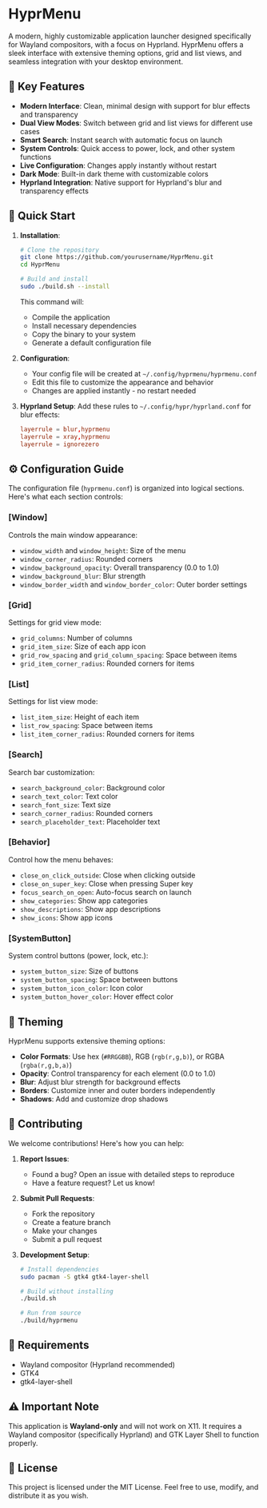 # HyprMenu

A modern, highly customizable application launcher designed specifically for Wayland compositors, with a focus on Hyprland. HyprMenu offers a sleek interface with extensive theming options, grid and list views, and seamless integration with your desktop environment.

## 🌟 Key Features

- **Modern Interface**: Clean, minimal design with support for blur effects and transparency
- **Dual View Modes**: Switch between grid and list views for different use cases
- **Smart Search**: Instant search with automatic focus on launch
- **System Controls**: Quick access to power, lock, and other system functions
- **Live Configuration**: Changes apply instantly without restart
- **Dark Mode**: Built-in dark theme with customizable colors
- **Hyprland Integration**: Native support for Hyprland's blur and transparency effects

## 🚀 Quick Start

1. **Installation**:
   ```bash
   # Clone the repository
   git clone https://github.com/yourusername/HyprMenu.git
   cd HyprMenu

   # Build and install
   sudo ./build.sh --install
   ```
   This command will:
   - Compile the application
   - Install necessary dependencies
   - Copy the binary to your system
   - Generate a default configuration file

2. **Configuration**:
   - Your config file will be created at `~/.config/hyprmenu/hyprmenu.conf`
   - Edit this file to customize the appearance and behavior
   - Changes are applied instantly - no restart needed

3. **Hyprland Setup**:
   Add these rules to `~/.config/hypr/hyprland.conf` for blur effects:
   ```conf
   layerrule = blur,hyprmenu
   layerrule = xray,hyprmenu
   layerrule = ignorezero
   ```

## ⚙️ Configuration Guide

The configuration file (`hyprmenu.conf`) is organized into logical sections. Here's what each section controls:

### [Window]
Controls the main window appearance:
- `window_width` and `window_height`: Size of the menu
- `window_corner_radius`: Rounded corners
- `window_background_opacity`: Overall transparency (0.0 to 1.0)
- `window_background_blur`: Blur strength
- `window_border_width` and `window_border_color`: Outer border settings

### [Grid]
Settings for grid view mode:
- `grid_columns`: Number of columns
- `grid_item_size`: Size of each app icon
- `grid_row_spacing` and `grid_column_spacing`: Space between items
- `grid_item_corner_radius`: Rounded corners for items

### [List]
Settings for list view mode:
- `list_item_size`: Height of each item
- `list_row_spacing`: Space between items
- `list_item_corner_radius`: Rounded corners for items

### [Search]
Search bar customization:
- `search_background_color`: Background color
- `search_text_color`: Text color
- `search_font_size`: Text size
- `search_corner_radius`: Rounded corners
- `search_placeholder_text`: Placeholder text

### [Behavior]
Control how the menu behaves:
- `close_on_click_outside`: Close when clicking outside
- `close_on_super_key`: Close when pressing Super key
- `focus_search_on_open`: Auto-focus search on launch
- `show_categories`: Show app categories
- `show_descriptions`: Show app descriptions
- `show_icons`: Show app icons

### [SystemButton]
System control buttons (power, lock, etc.):
- `system_button_size`: Size of buttons
- `system_button_spacing`: Space between buttons
- `system_button_icon_color`: Icon color
- `system_button_hover_color`: Hover effect color

## 🎨 Theming

HyprMenu supports extensive theming options:
- **Color Formats**: Use hex (`#RRGGBB`), RGB (`rgb(r,g,b)`), or RGBA (`rgba(r,g,b,a)`)
- **Opacity**: Control transparency for each element (0.0 to 1.0)
- **Blur**: Adjust blur strength for background effects
- **Borders**: Customize inner and outer borders independently
- **Shadows**: Add and customize drop shadows

## 🤝 Contributing

We welcome contributions! Here's how you can help:

1. **Report Issues**:
   - Found a bug? Open an issue with detailed steps to reproduce
   - Have a feature request? Let us know!

2. **Submit Pull Requests**:
   - Fork the repository
   - Create a feature branch
   - Make your changes
   - Submit a pull request

3. **Development Setup**:
   ```bash
   # Install dependencies
   sudo pacman -S gtk4 gtk4-layer-shell

   # Build without installing
   ./build.sh

   # Run from source
   ./build/hyprmenu
   ```

## 📝 Requirements

- Wayland compositor (Hyprland recommended)
- GTK4
- gtk4-layer-shell

## ⚠️ Important Note

This application is **Wayland-only** and will not work on X11. It requires a Wayland compositor (specifically Hyprland) and GTK Layer Shell to function properly.

## 📄 License

This project is licensed under the MIT License. Feel free to use, modify, and distribute it as you wish.
